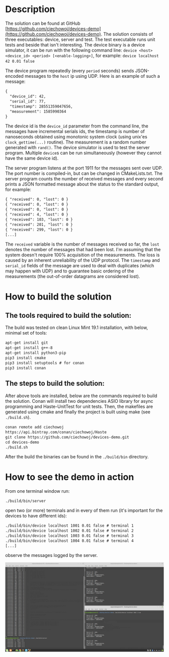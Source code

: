
# Description

The solution can be found at GitHub [https://github.com/ciechowoj/devices-demo](https://github.com/ciechowoj/devices-demo). The solution consists of three executables: device, server and test. The test executable runs unit tests and beside that isn't interesting. The device binary is a device simulator, it can be run with the following command line:
`device <host> <device_id> <period> [<enable-logging>]`,
for example:
`device localhost 42 0.01 false`

The device program repeatedly (every `period` seconds) sends JSON-encoded messages to the `host` ip using UDP. Here is an example of such a message:
```
{
  "device_id": 42,
  "serial_id": 77,
  "timestamp": 28551359047656,
  "measurement": 1585990364
}
```

The device id is the `device_id` parameter from the command line, the messages have incremental serials ids, the timestamp is number of nanoseconds obtained using monotonic system clock (using unix'es `clock_gettime(...)` routine). The measurement is a random number generated with `rand()`. The device simulator is used to test the server program. Multiple `device`s can be run simultaneously (however they cannot have the same device id).

The server program listens at the port 1911 for the messages sent over UDP. The port number is compiled-in, but can be changed in CMakeLists.txt. The server program counts the number of received messages and every second prints a JSON formatted message about the status to the standard output, for example:

```
{ "received": 0, "lost": 0 }
{ "received": 0, "lost": 0 }
{ "received": 0, "lost": 0 }
{ "received": 4, "lost": 0 }
{ "received": 103, "lost": 0 }
{ "received": 201, "lost": 0 }
{ "received": 299, "lost": 0 }
[...]
```

The `received` variable is the number of messages received so far, the `lost` denotes the number of messages that had been lost. I'm assuming that the system doesn't require 100% acquisition of the measurements. The loss is caused by an inherent unreliability of the UDP protocol. The `timestamp` and `serial_id` fields of the message are used to deal with duplicates (which may happen with UDP) and to guarantee basic ordering of the measurements (the out-of-order datagrams are considered lost).

# How to build the solution
## The tools required to build the solution:
The build was tested on clean Linux Mint 19.1 installation, with below, minimal set of tools:
```
apt-get install git
apt-get install g++-8
apt-get install python3-pip
pip3 install cmake
pip3 install setuptools # for conan
pip3 install conan
```
## The steps to build the solution:
After above tools are installed, below are the commands required to build the solution. Conan will install two dependencies ASIO library for async programming and Haste-UnitTest for unit tests. Then, the makefiles are generated using cmake and finally the project is built using make (see `./build.sh`).

```
conan remote add ciechowoj https://api.bintray.com/conan/ciechowoj/Haste
git clone https://github.com/ciechowoj/devices-demo.git
cd devices-demo
./build.sh
```

After the build the binaries can be found in the `./build/bin` directory.

# How to see the demo in action
From one terminal window run:
```
./build/bin/server
```
open two (or more) terminals and in every of them run (it's important for the devices to have different ids):
```
./build/bin/device localhost 1001 0.01 false # terminal 1
./build/bin/device localhost 1002 0.01 false # terminal 2
./build/bin/device localhost 1003 0.01 false # terminal 3
./build/bin/device localhost 1004 0.01 false # terminal 4
[...]
```

observe the messages logged by the server.

![screenshot](https://github.com/ciechowoj/devices-demo/blob/master/screenshot-or-it-didn't-happen.jpg)
